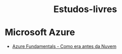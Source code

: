 <h1 align="center"> Estudos-livres </h1>

# Microsoft Azure

* [Azure Fundamentals - Como era antes da Nuvem](https://www.youtube.com/watch?v=3xdPEDRrvZA&list=PLwftZeDnOzt0quETXYfGjfi2AcpeGX-7i&index=3)
